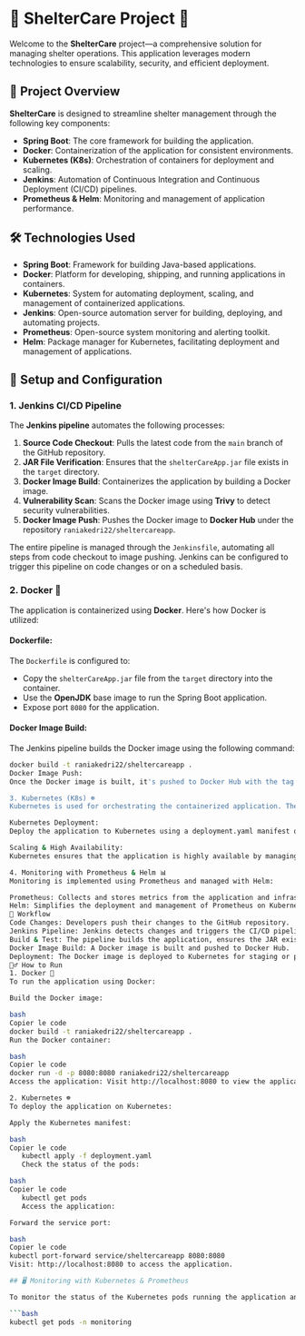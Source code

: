 # 🌟 ShelterCare Project 🌟

Welcome to the **ShelterCare** project—a comprehensive solution for managing shelter operations. This application leverages modern technologies to ensure scalability, security, and efficient deployment.

## 🚀 Project Overview

**ShelterCare** is designed to streamline shelter management through the following key components:

- **Spring Boot**: The core framework for building the application.
- **Docker**: Containerization of the application for consistent environments.
- **Kubernetes (K8s)**: Orchestration of containers for deployment and scaling.
- **Jenkins**: Automation of Continuous Integration and Continuous Deployment (CI/CD) pipelines.
- **Prometheus & Helm**: Monitoring and management of application performance.

## 🛠️ Technologies Used

- **Spring Boot**: Framework for building Java-based applications.
- **Docker**: Platform for developing, shipping, and running applications in containers.
- **Kubernetes**: System for automating deployment, scaling, and management of containerized applications.
- **Jenkins**: Open-source automation server for building, deploying, and automating projects.
- **Prometheus**: Open-source system monitoring and alerting toolkit.
- **Helm**: Package manager for Kubernetes, facilitating deployment and management of applications.

## 📜 Setup and Configuration

### 1. Jenkins CI/CD Pipeline

The **Jenkins pipeline** automates the following processes:

1. **Source Code Checkout**: Pulls the latest code from the `main` branch of the GitHub repository.
2. **JAR File Verification**: Ensures that the `shelterCareApp.jar` file exists in the `target` directory.
3. **Docker Image Build**: Containerizes the application by building a Docker image.
4. **Vulnerability Scan**: Scans the Docker image using **Trivy** to detect security vulnerabilities.
5. **Docker Image Push**: Pushes the Docker image to **Docker Hub** under the repository `raniakedri22/sheltercareapp`.

The entire pipeline is managed through the `Jenkinsfile`, automating all steps from code checkout to image pushing. Jenkins can be configured to trigger this pipeline on code changes or on a scheduled basis.

### 2. Docker 🐳

The application is containerized using **Docker**. Here's how Docker is utilized:

#### **Dockerfile**:

The `Dockerfile` is configured to:

- Copy the `shelterCareApp.jar` file from the `target` directory into the container.
- Use the **OpenJDK** base image to run the Spring Boot application.
- Expose port `8080` for the application.

#### **Docker Image Build**:

The Jenkins pipeline builds the Docker image using the following command:

```bash
docker build -t raniakedri22/sheltercareapp .
Docker Image Push:
Once the Docker image is built, it's pushed to Docker Hub with the tag raniakedri22/sheltercareapp:{commit hash}.

3. Kubernetes (K8s) ☸️
Kubernetes is used for orchestrating the containerized application. The application is deployed to a local Kubernetes cluster using Docker Desktop's Kubernetes feature or a cloud Kubernetes service like AWS EKS, GKE, or Azure AKS.

Kubernetes Deployment:
Deploy the application to Kubernetes using a deployment.yaml manifest or a Helm chart.

Scaling & High Availability:
Kubernetes ensures that the application is highly available by managing the scaling and load balancing of the containers across multiple nodes in the cluster.

4. Monitoring with Prometheus & Helm 📊
Monitoring is implemented using Prometheus and managed with Helm:

Prometheus: Collects and stores metrics from the application and infrastructure.
Helm: Simplifies the deployment and management of Prometheus on Kubernetes.
🔄 Workflow
Code Changes: Developers push their changes to the GitHub repository.
Jenkins Pipeline: Jenkins detects changes and triggers the CI/CD pipeline.
Build & Test: The pipeline builds the application, ensures the JAR exists, and scans for vulnerabilities.
Docker Image Build: A Docker image is built and pushed to Docker Hub.
Deployment: The Docker image is deployed to Kubernetes for staging or production use.
🏃‍♂️ How to Run
1. Docker 🐳
To run the application using Docker:

Build the Docker image:

bash
Copier le code
docker build -t raniakedri22/sheltercareapp .
Run the Docker container:

bash
Copier le code
docker run -d -p 8080:8080 raniakedri22/sheltercareapp
Access the application: Visit http://localhost:8080 to view the application.

2. Kubernetes ☸️
To deploy the application on Kubernetes:

Apply the Kubernetes manifest:

bash
Copier le code
   kubectl apply -f deployment.yaml
   Check the status of the pods:

bash
Copier le code
   kubectl get pods
   Access the application:

Forward the service port:

bash
Copier le code
kubectl port-forward service/sheltercareapp 8080:8080
Visit: http://localhost:8080 to access the application.

## 🖥️ Monitoring with Kubernetes & Prometheus

To monitor the status of the Kubernetes pods running the application and related services, use the following `kubectl` command:

```bash
kubectl get pods -n monitoring

